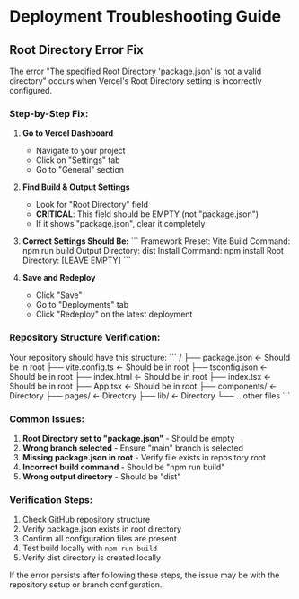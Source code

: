 # Deployment Troubleshooting Guide

## Root Directory Error Fix

The error "The specified Root Directory 'package.json' is not a valid directory" occurs when Vercel's Root Directory setting is incorrectly configured.

### Step-by-Step Fix:

1. **Go to Vercel Dashboard**
   - Navigate to your project
   - Click on "Settings" tab
   - Go to "General" section

2. **Find Build & Output Settings**
   - Look for "Root Directory" field
   - **CRITICAL**: This field should be EMPTY (not "package.json")
   - If it shows "package.json", clear it completely

3. **Correct Settings Should Be:**
   \`\`\`
   Framework Preset: Vite
   Build Command: npm run build
   Output Directory: dist
   Install Command: npm install
   Root Directory: [LEAVE EMPTY]
   \`\`\`

4. **Save and Redeploy**
   - Click "Save" 
   - Go to "Deployments" tab
   - Click "Redeploy" on the latest deployment

### Repository Structure Verification:

Your repository should have this structure:
\`\`\`
/
├── package.json          ← Should be in root
├── vite.config.ts        ← Should be in root
├── tsconfig.json         ← Should be in root
├── index.html            ← Should be in root
├── index.tsx             ← Should be in root
├── App.tsx               ← Should be in root
├── components/           ← Directory
├── pages/                ← Directory
├── lib/                  ← Directory
└── ...other files
\`\`\`

### Common Issues:

1. **Root Directory set to "package.json"** - Should be empty
2. **Wrong branch selected** - Ensure "main" branch is selected
3. **Missing package.json in root** - Verify file exists in repository root
4. **Incorrect build command** - Should be "npm run build"
5. **Wrong output directory** - Should be "dist"

### Verification Steps:

1. Check GitHub repository structure
2. Verify package.json exists in root directory
3. Confirm all configuration files are present
4. Test build locally with `npm run build`
5. Verify dist directory is created locally

If the error persists after following these steps, the issue may be with the repository setup or branch configuration.

